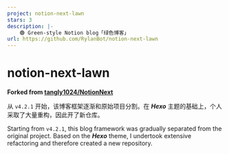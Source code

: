```yaml
---
project: notion-next-lawn
stars: 3
description: |-
    🟢 Green-style Notion blog「绿色博客」
url: https://github.com/RylanBot/notion-next-lawn
---
```


# notion-next-lawn

**Forked from [tangly1024/NotionNext](https://github.com/tangly1024/NotionNext)**

从 `v4.2.1` 开始，该博客框架逐渐和原始项目分割。在 ***Hexo*** 主题的基础上，个人采取了大量重构，因此开了新仓库。

Starting from `v4.2.1`, this blog framework was gradually separated from the original project. Based on the ***Hexo*** theme, I undertook extensive refactoring and therefore created a new repository.
